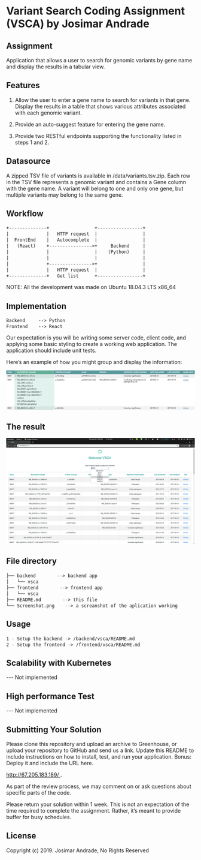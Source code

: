 # Variant Search Coding Assignment (VSCA) by Josimar Andrade

## Assignment

Application that allows a user to search for genomic variants by gene name and display the results in a tabular view.

## Features

1. Allow the user to enter a gene name to search for variants in that gene. Display the results in a table that shows various attributes associated with each genomic variant.

2. Provide an auto-suggest feature for entering the gene name.

3. Provide two RESTful endpoints supporting the functionality listed in steps 1 and 2.


## Datasource

A zipped TSV file of variants is available in /data/variants.tsv.zip. Each row in the TSV file represents a genomic variant and contains a Gene column with the gene name. A variant will belong to one and only one gene, but multiple variants may belong to the same gene.



## Workflow
```
+--------------+                 +-----------------+
|              |   HTTP request  |                 |
|  FrontEnd    |   Autocomplete  |                 |
|   (React)    +---------------->+     Backend     |
|              |                 |    (Python)     |
|              |                 |                 |
|              +---------------->+                 |
|              |   HTTP request  |                 |
+--------------+   Get list      +-----------------+
```

NOTE: All the development was made on Ubuntu 18.04.3 LTS x86_64

## Implementation
```
Backend     --> Python
Frontend    --> React
```
Our expectation is you will be writing some server code, client code, and applying some basic styling to create a working web application. The application should include unit tests.

Here’s an example of how you might group and display the information:

![variants table example](./example_table.png)

## The result

![the result](./Screenshot.png)

## File directory
```
├── backend        --> backend app
│   └── vsca
├── frontend        --> frontend app
│   └── vsca
├── README.md        --> this file
└── Screenshot.png    --> a screanshot of the aplication working
```

## Usage

    1 - Setup the backend -> /backend/vsca/README.md
    2 - Setup the frontend -> /frontend/vsca/README.md

## Scalability with Kubernetes

--- Not implemented

## High performance Test

--- Not implemented


## Submitting Your Solution

Please clone this repository and upload an archive to Greenhouse, or upload your repository to GitHub and send us a link. Update this README to include instructions on how to install, test, and run your application. Bonus: Deploy it and include the URL here.

[http://67.205.183.189/ ](http://67.205.183.189/).

As part of the review process, we may comment on or ask questions about specific parts of the code.

Please return your solution within 1 week. This is not an expectation of the time required to complete the assignment. Rather, it’s meant to provide buffer for busy schedules.

## License
Copyright (c) 2019. Josimar Andrade, No Rights Reserved



